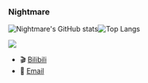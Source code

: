 ### Nightmare
![Nightmare's GitHub stats](https://github-readme-stats.vercel.app/api?username=mdyzx&count_private=true&show_icons=true)![Top Langs](https://github-readme-stats.vercel.app/api/top-langs/?username=mdyzx&count_private=true&hide=glsl&langs_count=4&layout=compact)

![](https://raw.githubusercontent.com/mdyzx/mengyanshou/output/github-contribution-grid-snake.svg)

* 🎬 [Bilibili](https://b23.tv/2Xza90K)
* 📧 [Email](mailto:mdyzx@foxmail.com)

<!---
mdyzx/mdyzx is a ✨ special ✨ repository because its `README.md` (this file) appears on your GitHub profile.
You can click the Preview link to take a look at your changes.
--->
